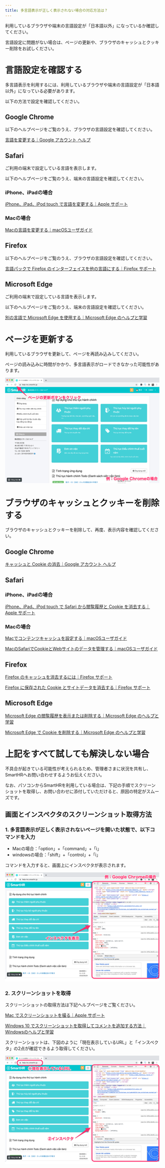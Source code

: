 ```yaml
---
title: 多言語表示が正しく表示されない場合の対応方法は？
---
```

利用しているブラウザや端末の言語設定が「日本語以外」になっているか確認してください。

言語設定に問題がない場合は、ページの更新や、ブラウザのキャッシュとクッキー削除をお試しください。

# 言語設定を確認する

多言語表示を利用するには、利用しているブラウザや端末の言語設定が「日本語以外」になっている必要があります。

以下の方法で設定を確認してください。

## Google Chrome

以下のヘルプページをご覧のうえ、ブラウザの言語設定を確認してください。

[言語を変更する｜Google アカウント ヘルプ](https://support.google.com/accounts/answer/32047?hl=ja)

## Safari

ご利用の端末で設定している言語を表示します。

以下のヘルプページをご覧のうえ、端末の言語設定を確認してください。

### iPhone、iPadの場合

[iPhone、iPad、iPod touch で言語を変更する｜Apple サポート](https://support.apple.com/ja-jp/HT204031)

### Macの場合

[Macの言語を変更する｜macOSユーザガイド](https://support.apple.com/ja-jp/guide/mac-help/mh26684/mac)

## Firefox

以下のヘルプページをご覧のうえ、ブラウザの言語設定を確認してください。

[言語パックで Firefox のインターフェイスを他の言語にする｜Firefox サポート](https://support.mozilla.org/ja/kb/use-firefox-interface-other-languages-language-pack)

## Microsoft Edge

ご利用の端末で設定している言語を表示します。

以下のヘルプページをご覧のうえ、端末の言語設定を確認してください。

[別の言語で Microsoft Edge を使用する｜Microsoft Edge のヘルプと学習](https://support.microsoft.com/ja-jp/microsoft-edge/%E5%88%A5%E3%81%AE%E8%A8%80%E8%AA%9E%E3%81%A7-microsoft-edge-%E3%82%92%E4%BD%BF%E7%94%A8%E3%81%99%E3%82%8B-4da8b5e0-11ce-7ea4-81d7-4e332eec551f)

# ページを更新する

利用しているブラウザを更新して、ページを再読み込みしてください。

ページの読み込みに時間がかかり、多言語表示がロードできなかった可能性があります。

![__________________SmartHR____________.png](./00___________________SmartHR____________.png)

# ブラウザのキャッシュとクッキーを削除する

ブラウザのキャッシュとクッキーを削除して、再度、表示内容を確認してください。

## Google Chrome

[キャッシュと Cookie の消去｜Google アカウント ヘルプ](https://support.google.com/accounts/answer/32050?co=GENIE.Platform%3DDesktop&hl=ja)

## Safari

### iPhone、iPadの場合

[iPhone、iPad、iPod touch で Safari から閲覧履歴と Cookie を消去する｜Apple サポート](https://support.apple.com/ja-jp/HT201265)

### Macの場合

[Macでコンテンツキャッシュを設定する｜macOSユーザガイド](https://support.apple.com/ja-jp/guide/mac-help/mchl3b6c3720/mac)

[MacのSafariでCookieとWebサイトのデータを管理する｜macOSユーザガイド](https://support.apple.com/ja-jp/guide/safari/sfri11471/13.0/mac/10.15)

## Firefox

[Firefox のキャッシュを消去するには｜Firefox サポート](https://support.mozilla.org/ja/kb/how-clear-firefox-cache)

[Firefox に保存された Cookie とサイトデータを消去する｜Firefox サポート](https://support.mozilla.org/ja/kb/clear-cookies-and-site-data-firefox)

## Microsoft Edge

[Microsoft Edge の閲覧履歴を表示または削除する｜Microsoft Edge のヘルプと学習](https://support.microsoft.com/ja-jp/microsoft-edge/microsoft-edge-%E3%81%AE%E9%96%B2%E8%A6%A7%E5%B1%A5%E6%AD%B4%E3%82%92%E8%A1%A8%E7%A4%BA%E3%81%BE%E3%81%9F%E3%81%AF%E5%89%8A%E9%99%A4%E3%81%99%E3%82%8B-00cf7943-a9e1-975a-a33d-ac10ce454ca4)

[Microsoft Edge で Cookie を削除する｜Microsoft Edge のヘルプと学習](https://support.microsoft.com/ja-jp/microsoft-edge/microsoft-edge-%E3%81%A7-cookie-%E3%82%92%E5%89%8A%E9%99%A4%E3%81%99%E3%82%8B-63947406-40ac-c3b8-57b9-2a946a29ae09)

# 上記をすべて試しても解決しない場合

不具合が起きている可能性が考えられるため、管理者さまに状況を共有し、SmartHRへお問い合わせするようお伝えください。

なお、パソコンからSmartHRを利用している場合は、下記の手順でスクリーンショットを取得し、お問い合わせに添付していただけると、原因の特定がスムーズです。

## 画面とインスペクタのスクリーンショット取得方法

### 1\. 多言語表示が正しく表示されないページを開いた状態で、以下コマンドを入力

- Macの場合：「option」+「command」+「i」
- windowsの場合：「shift」+「control」+「i」

コマンドを入力すると、画面上にインスペクタが表示されます。

![__________________SmartHR____________.png](./01___________________SmartHR____________.png)

### 2\. スクリーンショットを取得

スクリーンショットの取得方法は下記ヘルプページをご覧ください。

[Mac でスクリーンショットを撮る｜Apple サポート](https://support.apple.com/ja-jp/HT201361)

[Windows 10 でスクリーンショットを取得してコメントを追加する方法｜Windowsのヘルプと学習](https://support.microsoft.com/ja-jp/windows/windows-10-%E3%81%A7%E3%82%B9%E3%82%AF%E3%83%AA%E3%83%BC%E3%83%B3%E3%82%B7%E3%83%A7%E3%83%83%E3%83%88%E3%82%92%E5%8F%96%E5%BE%97%E3%81%97%E3%81%A6%E3%82%B3%E3%83%A1%E3%83%B3%E3%83%88%E3%82%92%E8%BF%BD%E5%8A%A0%E3%81%99%E3%82%8B%E6%96%B9%E6%B3%95-ca08e124-cc30-2579-3e55-6db63e36fbb9)

スクリーンショットは、下図のように「現在表示しているURL」と「インスペクタ」の2点が確認できるよう取得してください。

![__________________SmartHR____________.png](./02___________________SmartHR____________.png)
